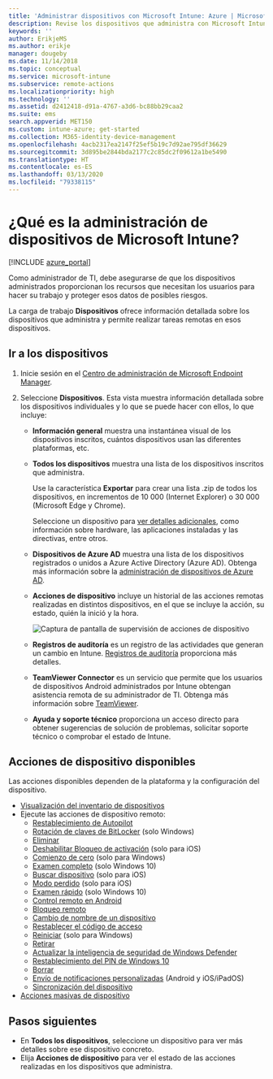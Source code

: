 ```yaml
---
title: 'Administrar dispositivos con Microsoft Intune: Azure | Microsoft Docs'
description: Revise los dispositivos que administra con Microsoft Intune, incluida la exportación de una lista de dispositivos a formato csv, vea los dispositivos unidos a Azure Active Directory, revise un registro de cambio de acciones en el dispositivo, use TeamViewer Connector para permitir que los administradores de TI solucionen problemas de dispositivos Android de forma remota y vea todas las acciones que se pueden ejecutar en los dispositivos.
keywords: ''
author: ErikjeMS
ms.author: erikje
manager: dougeby
ms.date: 11/14/2018
ms.topic: conceptual
ms.service: microsoft-intune
ms.subservice: remote-actions
ms.localizationpriority: high
ms.technology: ''
ms.assetid: d2412418-d91a-4767-a3d6-bc88bb29caa2
ms.suite: ems
search.appverid: MET150
ms.custom: intune-azure; get-started
ms.collection: M365-identity-device-management
ms.openlocfilehash: 4acb2317ea2147f25ef5b19c7d92ae795df36629
ms.sourcegitcommit: 3d895be2844bda2177c2c85dc2f09612a1be5490
ms.translationtype: HT
ms.contentlocale: es-ES
ms.lasthandoff: 03/13/2020
ms.locfileid: "79338115"
---
```

# <a name="what-is-microsoft-intune-device-management"></a>¿Qué es la administración de dispositivos de Microsoft Intune?

[!INCLUDE [azure_portal](../includes/azure_portal.md)]

Como administrador de TI, debe asegurarse de que los dispositivos administrados proporcionan los recursos que necesitan los usuarios para hacer su trabajo y proteger esos datos de posibles riesgos.

La carga de trabajo **Dispositivos** ofrece información detallada sobre los dispositivos que administra y permite realizar tareas remotas en esos dispositivos.

## <a name="get-to-your-devices"></a>Ir a los dispositivos

1. Inicie sesión en el [Centro de administración de Microsoft Endpoint Manager](https://go.microsoft.com/fwlink/?linkid=2109431).
3. Seleccione **Dispositivos**. Esta vista muestra información detallada sobre los dispositivos individuales y lo que se puede hacer con ellos, lo que incluye:

   - **Información general** muestra una instantánea visual de los dispositivos inscritos, cuántos dispositivos usan las diferentes plataformas, etc.
   - **Todos los dispositivos** muestra una lista de los dispositivos inscritos que administra.

     Use la característica **Exportar** para crear una lista .zip de todos los dispositivos, en incrementos de 10 000 (Internet Explorer) o 30 000 (Microsoft Edge y Chrome).

     Seleccione un dispositivo para [ver detalles adicionales](device-inventory.md), como información sobre hardware, las aplicaciones instaladas y las directivas, entre otros.

   - **Dispositivos de Azure AD** muestra una lista de los dispositivos registrados o unidos a Azure Active Directory (Azure AD). Obtenga más información sobre la [administración de dispositivos de Azure AD](https://docs.microsoft.com/azure/active-directory/device-management-introduction).
   - **Acciones de dispositivo** incluye un historial de las acciones remotas realizadas en distintos dispositivos, en el que se incluye la acción, su estado, quién la inició y la hora.

     ![Captura de pantalla de supervisión de acciones de dispositivo](./media/device-management/monitor-device-actions.png)

   - **Registros de auditoría** es un registro de las actividades que generan un cambio en Intune. [Registros de auditoría](../fundamentals/monitor-audit-logs.md) proporciona más detalles.
   - **TeamViewer Connector** es un servicio que permite que los usuarios de dispositivos Android administrados por Intune obtengan asistencia remota de su administrador de TI. Obtenga más información sobre [TeamViewer](teamviewer-support.md).
   - **Ayuda y soporte técnico** proporciona un acceso directo para obtener sugerencias de solución de problemas, solicitar soporte técnico o comprobar el estado de Intune.

## <a name="available-device-actions"></a>Acciones de dispositivo disponibles
Las acciones disponibles dependen de la plataforma y la configuración del dispositivo.

- [Visualización del inventario de dispositivos](device-inventory.md)
- Ejecute las acciones de dispositivo remoto:
  - [Restablecimiento de Autopilot](https://docs.microsoft.com/windows/deployment/windows-autopilot/windows-autopilot-reset#reset-devices-with-remote-windows-autopilot-reset)
  - [Rotación de claves de BitLocker](../protect/encrypt-devices.md#rotate-bitlocker-recovery-keys) (solo Windows)
  - [Eliminar](devices-wipe.md#delete-devices-from-the-intune-portal)
  - [Deshabilitar Bloqueo de activación](device-activation-lock-disable.md) (solo para iOS)
  - [Comienzo de cero](device-fresh-start.md) (solo para Windows)
  - [Examen completo](../configuration/device-restrictions-windows-10.md#microsoft-defender-antivirus) (solo Windows 10)
  - [Buscar dispositivo](device-locate.md) (solo para iOS)
  - [Modo perdido](device-lost-mode.md) (solo para iOS)
  - [Examen rápido](../configuration/device-restrictions-windows-10.md#microsoft-defender-antivirus) (solo Windows 10)
  - [Control remoto en Android](teamviewer-support.md)
  - [Bloqueo remoto](device-remote-lock.md)
  - [Cambio de nombre de un dispositivo](device-rename.md)
  - [Restablecer el código de acceso](device-passcode-reset.md)
  - [Reiniciar](device-restart.md) (solo para Windows)
  - [Retirar](devices-wipe.md#retire)
  - [Actualizar la inteligencia de seguridad de Windows Defender](https://docs.microsoft.com/windows/security/threat-protection/windows-defender-antivirus/manage-protection-updates-windows-defender-antivirus)
  - [Restablecimiento del PIN de Windows 10](device-windows-pin-reset.md)
  - [Borrar](devices-wipe.md#wipe)
  - [Envío de notificaciones personalizadas](custom-notifications.md#send-a-custom-notification-to-a-single-device) (Android y iOS/iPadOS)
  - [Sincronización del dispositivo](device-sync.md)
- [Acciones masivas de dispositivo](bulk-device-actions.md)

## <a name="next-steps"></a>Pasos siguientes

- En **Todos los dispositivos**, seleccione un dispositivo para ver más detalles sobre ese dispositivo concreto.
- Elija **Acciones de dispositivo** para ver el estado de las acciones realizadas en los dispositivos que administra.
